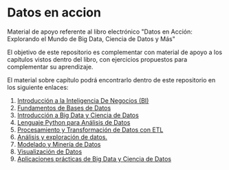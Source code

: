 # Datos en accion
Material de apoyo referente al libro electrónico "Datos en Acción: Explorando el Mundo de Big Data, Ciencia de Datos y Más"

El objetivo de este repositorio es complementar con material de apoyo a los capítulos vistos dentro del libro, con ejercicios propuestos para complementar su aprendizaje.

El material sobre capítulo podrá encontrarlo dentro de este repositorio en los siguiente enlaces:

1. [Introducción a la Inteligencia De Negocios (BI)](#)
2. [Fundamentos de Bases de Datos](Fundamentos%20de%20Bases%20de%20Datos/README.md)
3. [Introducción a Big Data y Ciencia de Datos](#)
4. [Lenguaje Python para Análisis de Datos](#)
5. [Procesamiento y Transformación de Datos con ETL](#)
6. [Análisis y exploración de datos.](#)
7. [Modelado y Minería de Datos](#)
8. [Visualización de Datos](#)
9. [Aplicaciones prácticas de Big Data y Ciencia de Datos](#)